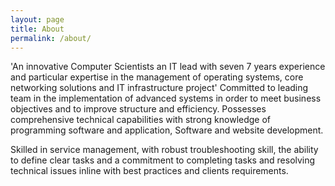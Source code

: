 ```yaml
---
layout: page
title: About
permalink: /about/
---
```



'An innovative Computer Scientists an IT lead with seven 7 years experience and particular expertise in the
management of operating systems, core networking solutions and IT infrastructure project'
Committed to leading team in the implementation of advanced systems in order to meet business objectives and
to improve structure and efficiency. Possesses comprehensive technical capabilities with strong knowledge of
programming software and application, Software and website development.

Skilled in service management, with
robust troubleshooting skill, the ability to define clear tasks and a commitment to completing tasks and resolving
technical issues inline with best practices and clients requirements.


[jekyll-organization]: https://github.com/jekyll
